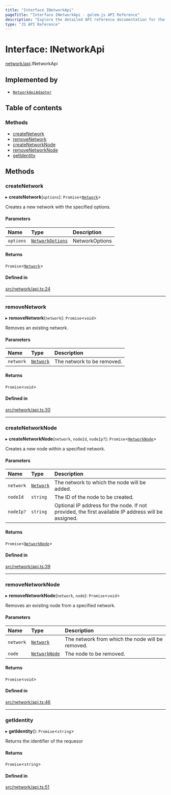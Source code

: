 ```yaml
---
title: "Interface INetworkApi"
pageTitle: "Interface INetworkApi - golem-js API Reference"
description: "Explore the detailed API reference documentation for the Interface INetworkApi within the golem-js SDK for the Golem Network."
type: "JS API Reference"
---
```

# Interface: INetworkApi

[network/api](../modules/network_api).INetworkApi

## Implemented by

- [`NetworkApiAdapter`](../classes/shared_yagna_adapters_network_api_adapter.NetworkApiAdapter)

## Table of contents

### Methods

- [createNetwork](network_api.INetworkApi#createnetwork)
- [removeNetwork](network_api.INetworkApi#removenetwork)
- [createNetworkNode](network_api.INetworkApi#createnetworknode)
- [removeNetworkNode](network_api.INetworkApi#removenetworknode)
- [getIdentity](network_api.INetworkApi#getidentity)

## Methods

### createNetwork

▸ **createNetwork**(`options`): `Promise`\<[`Network`](../classes/network_network.Network)\>

Creates a new network with the specified options.

#### Parameters

| Name | Type | Description |
| :------ | :------ | :------ |
| `options` | [`NetworkOptions`](network_network_module.NetworkOptions) | NetworkOptions |

#### Returns

`Promise`\<[`Network`](../classes/network_network.Network)\>

#### Defined in

[src/network/api.ts:24](https://github.com/golemfactory/golem-js/blob/570126bc/src/network/api.ts#L24)

___

### removeNetwork

▸ **removeNetwork**(`network`): `Promise`\<`void`\>

Removes an existing network.

#### Parameters

| Name | Type | Description |
| :------ | :------ | :------ |
| `network` | [`Network`](../classes/network_network.Network) | The network to be removed. |

#### Returns

`Promise`\<`void`\>

#### Defined in

[src/network/api.ts:30](https://github.com/golemfactory/golem-js/blob/570126bc/src/network/api.ts#L30)

___

### createNetworkNode

▸ **createNetworkNode**(`network`, `nodeId`, `nodeIp?`): `Promise`\<[`NetworkNode`](../classes/network_node.NetworkNode)\>

Creates a new node within a specified network.

#### Parameters

| Name | Type | Description |
| :------ | :------ | :------ |
| `network` | [`Network`](../classes/network_network.Network) | The network to which the node will be added. |
| `nodeId` | `string` | The ID of the node to be created. |
| `nodeIp?` | `string` | Optional IP address for the node. If not provided, the first available IP address will be assigned. |

#### Returns

`Promise`\<[`NetworkNode`](../classes/network_node.NetworkNode)\>

#### Defined in

[src/network/api.ts:39](https://github.com/golemfactory/golem-js/blob/570126bc/src/network/api.ts#L39)

___

### removeNetworkNode

▸ **removeNetworkNode**(`network`, `node`): `Promise`\<`void`\>

Removes an existing node from a specified network.

#### Parameters

| Name | Type | Description |
| :------ | :------ | :------ |
| `network` | [`Network`](../classes/network_network.Network) | The network from which the node will be removed. |
| `node` | [`NetworkNode`](../classes/network_node.NetworkNode) | The node to be removed. |

#### Returns

`Promise`\<`void`\>

#### Defined in

[src/network/api.ts:46](https://github.com/golemfactory/golem-js/blob/570126bc/src/network/api.ts#L46)

___

### getIdentity

▸ **getIdentity**(): `Promise`\<`string`\>

Returns the identifier of the requesor

#### Returns

`Promise`\<`string`\>

#### Defined in

[src/network/api.ts:51](https://github.com/golemfactory/golem-js/blob/570126bc/src/network/api.ts#L51)
